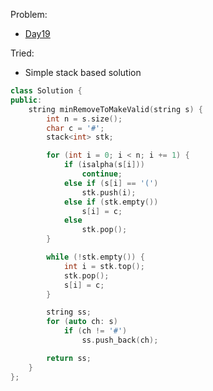 Problem:
   - [Day19](https://leetcode.com/explore/challenge/card/february-leetcoding-challenge-2021/586/week-3-february-15th-february-21st/3645/)

Tried:
   - Simple stack based solution

``` cpp
class Solution {
public:
    string minRemoveToMakeValid(string s) {
    	int n = s.size();
        char c = '#';
    	stack<int> stk;

    	for (int i = 0; i < n; i += 1) {
    		if (isalpha(s[i]))
    			continue;
    		else if (s[i] == '(')
    			stk.push(i);
    		else if (stk.empty())
    			s[i] = c;
    		else 
    			stk.pop();
    	}

    	while (!stk.empty()) {
    		int i = stk.top();
    		stk.pop();
    		s[i] = c;
    	}

    	string ss;
    	for (auto ch: s) 
    		if (ch != '#')
    			ss.push_back(ch);

    	return ss;
    }
};
```